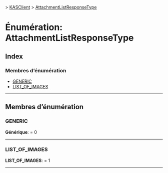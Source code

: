 [](../README.md) > [KASClient](../modules/kasclient.md) > [AttachmentListResponseType](../enums/kasclient.attachmentlistresponsetype.md)

# <a name="enumeration-attachmentlistresponsetype"></a>Énumération: AttachmentListResponseType

## <a name="index"></a>Index

### <a name="enumeration-members"></a>Membres d’énumération

* [GENERIC](kasclient.attachmentlistresponsetype.md#generic)
* [LIST_OF_IMAGES](kasclient.attachmentlistresponsetype.md#list_of_images)

---

## <a name="enumeration-members"></a>Membres d’énumération

<a id="generic"></a>

###  <a name="generic"></a>GENERIC

**Générique**: = 0

___
<a id="list_of_images"></a>

###  <a name="listofimages"></a>LIST_OF_IMAGES

**LIST_OF_IMAGES**: = 1

___

